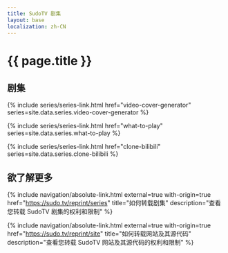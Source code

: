 ```yaml
---
title: SudoTV 剧集
layout: base
localization: zh-CN
---
```


# {{ page.title }}

## 剧集

{% include series/series-link.html
    href="video-cover-generator"
    series=site.data.series.video-cover-generator
%}

{% include series/series-link.html
    href="what-to-play"
    series=site.data.series.what-to-play
%}

{% include series/series-link.html
    href="clone-bilibili"
    series=site.data.series.clone-bilibili
%}

## 欲了解更多

{% include navigation/absolute-link.html
    external=true
    with-origin=true
    href="https://sudo.tv/reprint/series"
    title="如何转载剧集"
    description="查看您转载 SudoTV 剧集的权利和限制"
%}

{% include navigation/absolute-link.html
    external=true
    with-origin=true
    href="https://sudo.tv/reprint/site"
    title="如何转载网站及其源代码"
    description="查看您转载 SudoTV 网站及其源代码的权利和限制"
%}
